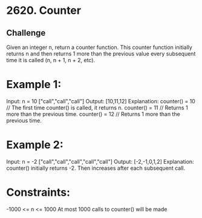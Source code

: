 # 2620. Counter

## Challenge

Given an integer n, return a counter function. This counter function initially
returns n and then returns 1 more than the previous value every subsequent time
it is called (n, n + 1, n + 2, etc).

# Example 1:

Input: n = 10 ["call","call","call"] Output: [10,11,12] Explanation: counter() =
10 // The first time counter() is called, it returns n. counter() = 11 //
Returns 1 more than the previous time. counter() = 12 // Returns 1 more than the
previous time.

# Example 2:

Input: n = -2 ["call","call","call","call","call"] Output: [-2,-1,0,1,2]
Explanation: counter() initially returns -2. Then increases after each
subsequent call.

# Constraints:

-1000 <= n <= 1000 At most 1000 calls to counter() will be made
